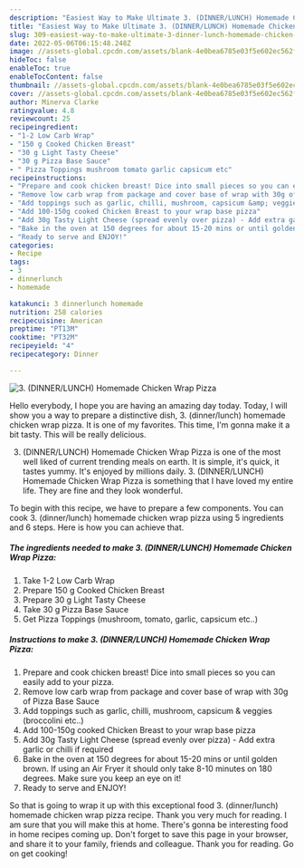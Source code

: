 ```yaml
---
description: "Easiest Way to Make Ultimate 3. (DINNER/LUNCH) Homemade Chicken Wrap Pizza"
title: "Easiest Way to Make Ultimate 3. (DINNER/LUNCH) Homemade Chicken Wrap Pizza"
slug: 309-easiest-way-to-make-ultimate-3-dinner-lunch-homemade-chicken-wrap-pizza
date: 2022-05-06T06:15:48.248Z
image: //assets-global.cpcdn.com/assets/blank-4e0bea6785e03f5e602ec562f230caae08da540cada707380b4fe1bbebba43da.png
hideToc: false
enableToc: true
enableTocContent: false
thumbnail: //assets-global.cpcdn.com/assets/blank-4e0bea6785e03f5e602ec562f230caae08da540cada707380b4fe1bbebba43da.png
cover: //assets-global.cpcdn.com/assets/blank-4e0bea6785e03f5e602ec562f230caae08da540cada707380b4fe1bbebba43da.png
author: Minerva Clarke
ratingvalue: 4.8
reviewcount: 25
recipeingredient:
- "1-2 Low Carb Wrap"
- "150 g Cooked Chicken Breast"
- "30 g Light Tasty Cheese"
- "30 g Pizza Base Sauce"
- " Pizza Toppings mushroom tomato garlic capsicum etc"
recipeinstructions:
- "Prepare and cook chicken breast! Dice into small pieces so you can easily add to your pizza."
- "Remove low carb wrap from package and cover base of wrap with 30g of Pizza Base Sauce"
- "Add toppings such as garlic, chilli, mushroom, capsicum &amp; veggies (broccolini etc..)"
- "Add 100-150g cooked Chicken Breast to your wrap base pizza"
- "Add 30g Tasty Light Cheese (spread evenly over pizza) - Add extra garlic or chilli if required"
- "Bake in the oven at 150 degrees for about 15-20 mins or until golden brown. If using an Air Fryer it should only take 8-10 minutes on 180 degrees. Make sure you keep an eye on it!"
- "Ready to serve and ENJOY!"
categories:
- Recipe
tags:
- 3
- dinnerlunch
- homemade

katakunci: 3 dinnerlunch homemade 
nutrition: 258 calories
recipecuisine: American
preptime: "PT13M"
cooktime: "PT32M"
recipeyield: "4"
recipecategory: Dinner

---
```



![3. (DINNER/LUNCH) Homemade Chicken Wrap Pizza](//assets-global.cpcdn.com/assets/blank-4e0bea6785e03f5e602ec562f230caae08da540cada707380b4fe1bbebba43da.png)

Hello everybody, I hope you are having an amazing day today. Today, I will show you a way to prepare a distinctive dish, 3. (dinner/lunch) homemade chicken wrap pizza. It is one of my favorites. This time, I'm gonna make it a bit tasty. This will be really delicious.



3. (DINNER/LUNCH) Homemade Chicken Wrap Pizza is one of the most well liked of current trending meals on earth. It is simple, it's quick, it tastes yummy. It's enjoyed by millions daily. 3. (DINNER/LUNCH) Homemade Chicken Wrap Pizza is something that I have loved my entire life. They are fine and they look wonderful.


To begin with this recipe, we have to prepare a few components. You can cook 3. (dinner/lunch) homemade chicken wrap pizza using 5 ingredients and 6 steps. Here is how you can achieve that.

<!--inarticleads1-->

##### The ingredients needed to make 3. (DINNER/LUNCH) Homemade Chicken Wrap Pizza:

1. Take 1-2 Low Carb Wrap
1. Prepare 150 g Cooked Chicken Breast
1. Prepare 30 g Light Tasty Cheese
1. Take 30 g Pizza Base Sauce
1. Get  Pizza Toppings (mushroom, tomato, garlic, capsicum etc..)




<!--inarticleads2-->

##### Instructions to make 3. (DINNER/LUNCH) Homemade Chicken Wrap Pizza:

1. Prepare and cook chicken breast! Dice into small pieces so you can easily add to your pizza.
1. Remove low carb wrap from package and cover base of wrap with 30g of Pizza Base Sauce
1. Add toppings such as garlic, chilli, mushroom, capsicum &amp; veggies (broccolini etc..)
1. Add 100-150g cooked Chicken Breast to your wrap base pizza
1. Add 30g Tasty Light Cheese (spread evenly over pizza) - Add extra garlic or chilli if required
1. Bake in the oven at 150 degrees for about 15-20 mins or until golden brown. If using an Air Fryer it should only take 8-10 minutes on 180 degrees. Make sure you keep an eye on it!
1. Ready to serve and ENJOY!



So that is going to wrap it up with this exceptional food 3. (dinner/lunch) homemade chicken wrap pizza recipe. Thank you very much for reading. I am sure that you will make this at home. There's gonna be interesting food in home recipes coming up. Don't forget to save this page in your browser, and share it to your family, friends and colleague. Thank you for reading. Go on get cooking!
